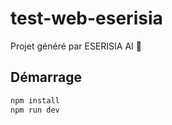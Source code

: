 # test-web-eserisia

Projet généré par ESERISIA AI 🤖

## Démarrage

```bash
npm install
npm run dev
```